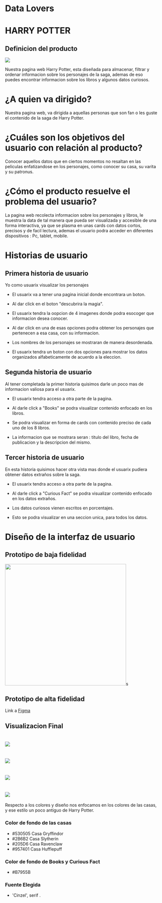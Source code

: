 # Data Lovers

# HARRY POTTER 


## Definicion del producto 

<img src="./src/Images/Logo4-removebg-preview (1).png">


Nuestra pagina web Harry Potter, esta diseñada para almacenar, filtrar y ordenar informacion sobre los personajes de la saga, ademas de eso puedes  encontrar informacion sobre los libros y algunos datos curiosos. 

# ¿A quien va dirigido?

Nuestra pagina web, va dirigida a aquellas personas que son fan o les guste el contenido de la saga de Harry Potter.

# ¿Cuáles son los objetivos del usuario con relación al producto?

Conocer aquellos datos que en ciertos momentos no resaltan en las peliculas enfatizandose en los personajes, como conocer su casa, su varita y su patronus.

# ¿Cómo el producto resuelve el problema del usuario?

La pagina web recolecta informacion sobre los personajes y libros, le muestra la data de tal manera que pueda ser visualizada y accesible de una forma interactiva, ya que se plasma en unas cards con datos cortos, precisos y de facil lectura, ademas el usuario podra acceder en diferentes dispositivos : Pc, tablet, mobile.


# Historias de usuario 

## Primera historia de usuario 

Yo como usuarix visualizar los personajes 

- El usuarix va a tener una pagina inicial donde encontrara un boton. 

- Al dar click en el boton "descubrira la magia". 

- El usuarix tendra la oopcion de 4 imagenes donde podra esocoger que informacion desea conocer. 

- Al dar click en una de esas opciones podra obtener los personajes que pertenecen a esa casa, con su informacion. 

- Los nombres de los personajes se mostraran de manera desordenada. 

- El usuarix tendra un boton con dos opciones para mostrar los datos organizados alfabeticamente de acuerdo a la eleccion. 

## Segunda historia de usuario 

Al tener completada la primer historia quisimos darle un poco mas de informacion valiosa para el usuarix. 

- El usuarix tendra acceso a otra parte de la pagina. 

- Al darle click a "Books" se podra visualizar contenido enfocado en los libros. 

- Se podra visualizar en forma de cards con contenido preciso de cada uno de los 8 libros. 

- La informacion que se mostrara seran : titulo del libro, fecha de publicacion y la descripcion del mismo. 

## Tercer historia de usuario 

En esta historia quisimos hacer otra vista mas donde el usuarix pudiera obtener datos extraños sobre la saga. 

- El usuarix tendra acceso a otra parte de la pagina. 

- Al darle click a "Curious Fact" se podra visualizar contenido enfocado en los datos extraños. 

- Los datos curiosos vienen escritos en porcentajes. 

- Esto se podra visualizar en una seccion unica, para todos los datos. 


# Diseño de la interfaz de usuario 

  ## Prototipo de baja fidelidad 

  <img src="./src/Images/IMG_20220823_152759.jpg" width="400">s

 ## Prototipo de alta fidelidad 

 Link a [Figma](https://www.figma.com/proto/qMzcivjixbEdIrJVRlvYGW/Untitled?node-id=1%3A2&scaling=scale-down&page-id=0%3A1&starting-point-node-id=1%3A2)

 ## Visualizacion Final 

 # <img src="./src/Images/Inicio.jpg">
 # <img src="./src/Images/Houses.jpg">
 # <img src="./src/Images/muestrabook.jpg">
 # <img src="./src/Images/datecurios.jpg">

Respecto a los colores y diseño nos enfocamos en los colores de las casas, y ese estilo un poco antiguo de Harry Potter.

### Color de fondo de las casas 
- #530505 Casa Gryffindor 
- #2B6B2 Casa Slytherin 
- #205D6 Casa Ravenclaw 
- #957401 Casa Hufflepuff 

### Color de fondo de Books y Curious Fact 
- #B7955B 

### Fuente Elegida 
- 'Cinzel', serif . 
